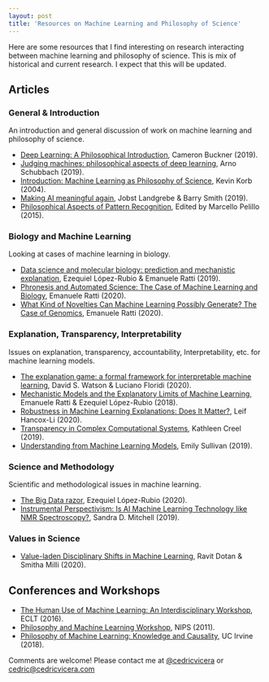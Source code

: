 ```yaml
---
layout: post
title: 'Resources on Machine Learning and Philosophy of Science'
---
```

Here are some resources that I find interesting on research interacting between machine learning and philosophy of science. This is mix of historical and current research. I expect that this will be updated.

## Articles
### General & Introduction
An introduction and general discussion of work on machine learning and philosophy of science.
- [Deep Learning: A Philosophical Introduction](https://onlinelibrary.wiley.com/doi/abs/10.1111/phc3.12625), Cameron Buckner (2019).
- [Judging machines: philosophical aspects of deep learning](https://link.springer.com/article/10.1007/s11229-019-02167-z), Arno Schubbach (2019).
- [Introduction: Machine Learning as Philosophy of Science](https://link.springer.com/article/10.1023%2FB%3AMIND.0000045986.90956.7f), Kevin Korb (2004).
- [Making AI meaningful again](https://link.springer.com/article/10.1007/s11229-019-02192-y), Jobst Landgrebe & Barry Smith (2019).
- [Philosophical Aspects of Pattern Recognition](https://www.sciencedirect.com/journal/pattern-recognition-letters/vol/64), Edited by Marcello Pelillo (2015).

### Biology and Machine Learning
Looking at cases of machine learning in biology.
- [Data science and molecular biology: prediction and mechanistic explanation](https://link.springer.com/article/10.1007%2Fs11229-019-02271-0), Ezequiel López-Rubio & Emanuele Ratti (2019).
- [Phronesis and Automated Science: The Case of Machine Learning and Biology](http://philsci-archive.pitt.edu/15770/1/Emanuele%20Ratti%20-%20Phronesis%20and%20Automated%20Science.pdf), Emanuele Ratti (2020).
- [What Kind of Novelties Can Machine Learning Possibly Generate? The Case of Genomics](http://philsci-archive.pitt.edu/17008/), Emanuele Ratti (2020).

### Explanation, Transparency, Interpretability
Issues on explanation, transparency, accountability, Interpretability, etc. for machine learning models.
- [The explanation game: a formal framework for interpretable machine learning](https://link.springer.com/article/10.1007/s11229-020-02629-9), David S. Watson & Luciano Floridi (2020).
- [Mechanistic Models and the Explanatory Limits of Machine Learning](http://philsci-archive.pitt.edu/14452/1/manuscript%20philsci%20-%20Ratti%20%26%20Lopez-Rubio.pdf), Emanuele Ratti & Ezequiel López-Rubio (2018).
- [Robustness in Machine Learning Explanations: Does It Matter?](http://philsci-archive.pitt.edu/16686/1/sample-authordraft.pdf), Leif Hancox-Li (2020).
- [Transparency in Complex Computational Systems](http://philsci-archive.pitt.edu/16669/), Kathleen Creel (2019).
- [Understanding from Machine Learning Models](https://academic.oup.com/bjps/advance-article/doi/10.1093/bjps/axz035/5544117), Emily Sullivan (2019).

### Science and Methodology
Scientific and methodological issues in machine learning.
- [The Big Data razor](http://philsci-archive.pitt.edu/17027/), Ezequiel López-Rubio (2020).
- [Instrumental Perspectivism: Is AI Machine Learning Technology like NMR Spectroscopy?](http://philsci-archive.pitt.edu/15738/), Sandra D. Mitchell (2019).

### Values in Science
- [Value-laden Disciplinary Shifts in Machine Learning](https://arxiv.org/pdf/1912.01172v1.pdf), Ravit Dotan & Smitha Milli (2020).

## Conferences and Workshops
- [The Human Use of Machine Learning: An Interdisciplinary Workshop](https://www.dsi.unive.it/HUML2016/), ECLT (2016).
- [Philosophy and Machine Learning Workshop](https://www.dsi.unive.it/PhiMaLe2011/index.html), NIPS (2011).
- [Philosophy of Machine Learning: Knowledge and Causality](https://philmachinelearning.wordpress.com/), UC Irvine (2018).

Comments are welcome! Please contact me at [@cedricvicera](https://twitter.com/cedricvicera) or  [cedric@cedricvicera.com](mailto:cedric@cedricvicera.com)
